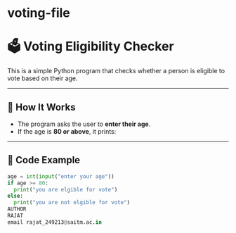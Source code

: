 # voting-file
# 🗳️ Voting Eligibility Checker

This is a simple Python program that checks whether a person is eligible to vote based on their age.  

---

## 📌 How It Works
- The program asks the user to **enter their age**.
- If the age is **80 or above**, it prints:

---

## 🚀 Code Example
```python
age = int(input("enter your age"))
if age >= 80:
  print("you are elgible for vote")
else:
  print("you are not elgible for vote")
AUTHOR
RAJAT
email rajat_249213@saitm.ac.in

